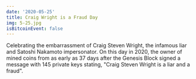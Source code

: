 ```yaml
---
date: '2020-05-25'
title: Craig Wright is a Fraud Day
img: 5-25.jpg
isBitcoinEvent: false
---
```


Celebrating the embarrassment of Craig Steven Wright, the infamous liar and Satoshi Nakamoto impersonator. On this day in 2020, the owner of mined coins from as early as 37 days after the Genesis Block signed a message with 145 private keys stating, "Craig Steven Wright is a liar and a fraud".
